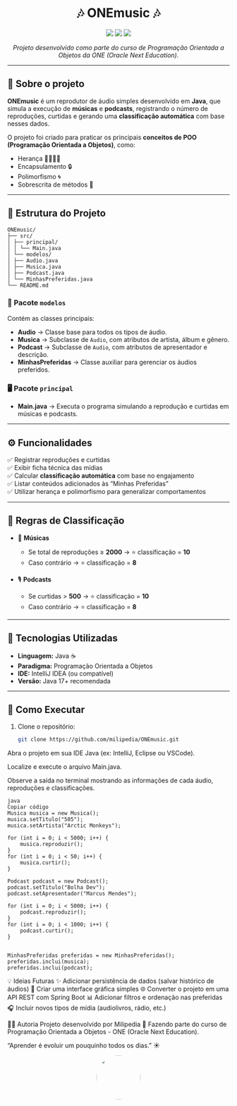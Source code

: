 <h1 align="center">🎶 ONEmusic 🎶</h1>

<p align="center">
  <img src="https://img.shields.io/badge/Java-ED8B00?style=for-the-badge&logo=openjdk&logoColor=white"/>
  <img src="https://img.shields.io/badge/Status-Concluído-brightgreen?style=for-the-badge"/>
  <img src="https://img.shields.io/badge/Curso-POO%20ONE-blueviolet?style=for-the-badge"/>
</p>

<p align="center">
  <i>Projeto desenvolvido como parte do curso de Programação Orientada a Objetos da ONE (Oracle Next Education).</i>
</p>

---

## 🧠 Sobre o projeto

**ONEmusic** é um reprodutor de áudio simples desenvolvido em **Java**, que simula a execução de **músicas** e **podcasts**, registrando o número de reproduções, curtidas e gerando uma **classificação automática** com base nesses dados.

O projeto foi criado para praticar os principais **conceitos de POO (Programação Orientada a Objetos)**, como:
- Herança 👨‍👩‍👧‍👦  
- Encapsulamento 🔒  
- Polimorfismo 🌀  
- Sobrescrita de métodos 📝  

---

## 🧩 Estrutura do Projeto
```
ONEmusic/
├── src/
│ ├── principal/
│ │ └── Main.java
│ └── modelos/
│ ├── Audio.java
│ ├── Musica.java
│ ├── Podcast.java
│ └── MinhasPreferidas.java
└── README.md
```

### 📂 Pacote `modelos`
Contém as classes principais:
- **Audio** → Classe base para todos os tipos de áudio.  
- **Musica** → Subclasse de `Audio`, com atributos de artista, álbum e gênero.  
- **Podcast** → Subclasse de `Audio`, com atributos de apresentador e descrição.  
- **MinhasPreferidas** → Classe auxiliar para gerenciar os áudios preferidos.

### 🖥️ Pacote `principal`
- **Main.java** → Executa o programa simulando a reprodução e curtidas em músicas e podcasts.

---

## ⚙️ Funcionalidades

✅ Registrar reproduções e curtidas  
✅ Exibir ficha técnica das mídias  
✅ Calcular **classificação automática** com base no engajamento  
✅ Listar conteúdos adicionados às “Minhas Preferidas”  
✅ Utilizar herança e polimorfismo para generalizar comportamentos  

---

## 🧮 Regras de Classificação

- 🎵 **Músicas**
  - Se total de reproduções ≥ **2000** → ⭐ classificação = **10**
  - Caso contrário → ⭐ classificação = **8**

- 🎙️ **Podcasts**
  - Se curtidas > **500** → ⭐ classificação = **10**
  - Caso contrário → ⭐ classificação = **8**

---

## 🧰 Tecnologias Utilizadas

- **Linguagem:** Java ☕  
- **Paradigma:** Programação Orientada a Objetos  
- **IDE:** IntelliJ IDEA (ou compatível)  
- **Versão:** Java 17+ recomendada  

---

## 🚀 Como Executar

1. Clone o repositório:
   ```bash
   git clone https://github.com/milipedia/ONEmusic.git
Abra o projeto em sua IDE Java (ex: IntelliJ, Eclipse ou VSCode).

Localize e execute o arquivo Main.java.

Observe a saída no terminal mostrando as informações de cada áudio, reproduções e classificações.

```🧠 Exemplo de Uso
java
Copiar código
Musica musica = new Musica();
musica.setTitulo("505");
musica.setArtista("Arctic Monkeys");

for (int i = 0; i < 5000; i++) {
    musica.reproduzir();
}
for (int i = 0; i < 50; i++) {
    musica.curtir();
}

Podcast podcast = new Podcast();
podcast.setTitulo("Bolha Dev");
podcast.setApresentador("Marcus Mendes");

for (int i = 0; i < 5000; i++) {
    podcast.reproduzir();
}
for (int i = 0; i < 1000; i++) {
    podcast.curtir();
}


MinhasPreferidas preferidas = new MinhasPreferidas();
preferidas.inclui(musica);
preferidas.inclui(podcast);
```
💡 Ideias Futuras
✨ Adicionar persistência de dados (salvar histórico de áudios)
🎨 Criar uma interface gráfica simples
🌐 Converter o projeto em uma API REST com Spring Boot
📊 Adicionar filtros e ordenação nas preferidas
🎧 Incluir novos tipos de mídia (audiolivros, rádio, etc.)

👩‍💻 Autoria
Projeto desenvolvido por Milipedia 💚
Fazendo parte do curso de Programação Orientada a Objetos - ONE (Oracle Next Education).

“Aprender é evoluir um pouquinho todos os dias.” ☀️

<p align="center"> <img src="https://github.com/milipedia.png" width="100" style="border-radius:50%"> </p>

